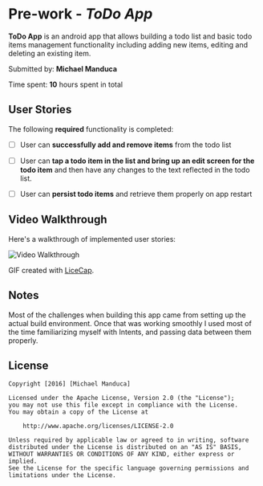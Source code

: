 # Pre-work - *ToDo App*

**ToDo App** is an android app that allows building a todo list and basic todo items management functionality including adding new items, editing and deleting an existing item.

Submitted by: **Michael Manduca**

Time spent: **10** hours spent in total

## User Stories

The following **required** functionality is completed:

* [ ] User can **successfully add and remove items** from the todo list
* [ ] User can **tap a todo item in the list and bring up an edit screen for the todo item** and then have any changes to the text reflected in the todo list.
* [ ] User can **persist todo items** and retrieve them properly on app restart


## Video Walkthrough 

Here's a walkthrough of implemented user stories:

<img src='http://i.imgur.com/E6sTziS.gif' title='Video Walkthrough' width='' alt='Video Walkthrough' />

GIF created with [LiceCap](http://www.cockos.com/licecap/).

## Notes

Most of the challenges when building this app came from setting up the actual build environment. Once that was working smoothly I used most of the time familiarizing myself with Intents, and passing data between them properly.

## License

    Copyright [2016] [Michael Manduca]

    Licensed under the Apache License, Version 2.0 (the "License");
    you may not use this file except in compliance with the License.
    You may obtain a copy of the License at

        http://www.apache.org/licenses/LICENSE-2.0

    Unless required by applicable law or agreed to in writing, software
    distributed under the License is distributed on an "AS IS" BASIS,
    WITHOUT WARRANTIES OR CONDITIONS OF ANY KIND, either express or implied.
    See the License for the specific language governing permissions and
    limitations under the License.
